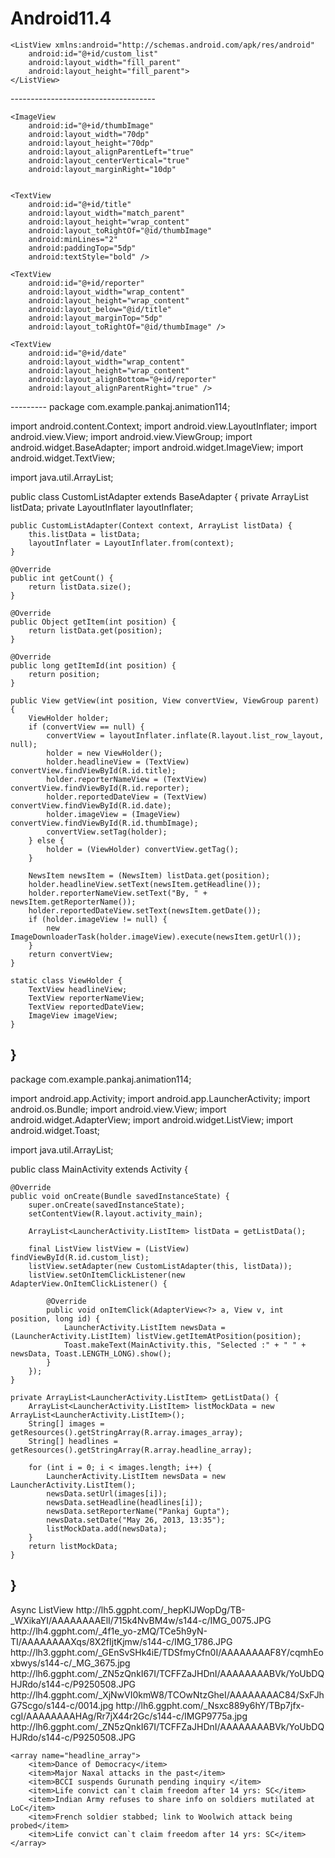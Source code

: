 # Android11.4
<?xml version="1.0" encoding="utf-8"?>
<RelativeLayout xmlns:android="http://schemas.android.com/apk/res/android"
    xmlns:tools="http://schemas.android.com/tools"
    android:id="@+id/activity_main"
    android:layout_width="match_parent"
    android:layout_height="match_parent"
    android:paddingBottom="@dimen/activity_vertical_margin"
    android:paddingLeft="@dimen/activity_horizontal_margin"
    android:paddingRight="@dimen/activity_horizontal_margin"
    android:paddingTop="@dimen/activity_vertical_margin"
    tools:context="com.example.pankaj.animation114.MainActivity">

    <ListView xmlns:android="http://schemas.android.com/apk/res/android"
        android:id="@+id/custom_list"
        android:layout_width="fill_parent"
        android:layout_height="fill_parent">
    </ListView>
</RelativeLayout>
------------------------------------
<?xml version="1.0" encoding="utf-8"?>
<RelativeLayout xmlns:android="http://schemas.android.com/apk/res/android"
    android:layout_width="fill_parent"
    android:layout_height="wrap_content"
    android:minHeight="50dp"
    android:padding="8dp">

    <ImageView
        android:id="@+id/thumbImage"
        android:layout_width="70dp"
        android:layout_height="70dp"
        android:layout_alignParentLeft="true"
        android:layout_centerVertical="true"
        android:layout_marginRight="10dp"


    <TextView
        android:id="@+id/title"
        android:layout_width="match_parent"
        android:layout_height="wrap_content"
        android:layout_toRightOf="@id/thumbImage"
        android:minLines="2"
        android:paddingTop="5dp"
        android:textStyle="bold" />

    <TextView
        android:id="@+id/reporter"
        android:layout_width="wrap_content"
        android:layout_height="wrap_content"
        android:layout_below="@id/title"
        android:layout_marginTop="5dp"
        android:layout_toRightOf="@id/thumbImage" />

    <TextView
        android:id="@+id/date"
        android:layout_width="wrap_content"
        android:layout_height="wrap_content"
        android:layout_alignBottom="@+id/reporter"
        android:layout_alignParentRight="true" />

</RelativeLayout>
---------
package com.example.pankaj.animation114;

import android.content.Context;
import android.view.LayoutInflater;
import android.view.View;
import android.view.ViewGroup;
import android.widget.BaseAdapter;
import android.widget.ImageView;
import android.widget.TextView;

import java.util.ArrayList;

public class CustomListAdapter extends BaseAdapter {
    private ArrayList listData;
    private LayoutInflater layoutInflater;

    public CustomListAdapter(Context context, ArrayList listData) {
        this.listData = listData;
        layoutInflater = LayoutInflater.from(context);
    }

    @Override
    public int getCount() {
        return listData.size();
    }

    @Override
    public Object getItem(int position) {
        return listData.get(position);
    }

    @Override
    public long getItemId(int position) {
        return position;
    }

    public View getView(int position, View convertView, ViewGroup parent) {
        ViewHolder holder;
        if (convertView == null) {
            convertView = layoutInflater.inflate(R.layout.list_row_layout, null);
            holder = new ViewHolder();
            holder.headlineView = (TextView) convertView.findViewById(R.id.title);
            holder.reporterNameView = (TextView) convertView.findViewById(R.id.reporter);
            holder.reportedDateView = (TextView) convertView.findViewById(R.id.date);
            holder.imageView = (ImageView) convertView.findViewById(R.id.thumbImage);
            convertView.setTag(holder);
        } else {
            holder = (ViewHolder) convertView.getTag();
        }

        NewsItem newsItem = (NewsItem) listData.get(position);
        holder.headlineView.setText(newsItem.getHeadline());
        holder.reporterNameView.setText("By, " + newsItem.getReporterName());
        holder.reportedDateView.setText(newsItem.getDate());
        if (holder.imageView != null) {
            new ImageDownloaderTask(holder.imageView).execute(newsItem.getUrl());
        }
        return convertView;
    }

    static class ViewHolder {
        TextView headlineView;
        TextView reporterNameView;
        TextView reportedDateView;
        ImageView imageView;
    }
}
---------
package com.example.pankaj.animation114;

import android.app.Activity;
import android.app.LauncherActivity;
import android.os.Bundle;
import android.view.View;
import android.widget.AdapterView;
import android.widget.ListView;
import android.widget.Toast;

import java.util.ArrayList;

public class MainActivity extends Activity {

    @Override
    public void onCreate(Bundle savedInstanceState) {
        super.onCreate(savedInstanceState);
        setContentView(R.layout.activity_main);

        ArrayList<LauncherActivity.ListItem> listData = getListData();

        final ListView listView = (ListView) findViewById(R.id.custom_list);
        listView.setAdapter(new CustomListAdapter(this, listData));
        listView.setOnItemClickListener(new AdapterView.OnItemClickListener() {

            @Override
            public void onItemClick(AdapterView<?> a, View v, int position, long id) {
                LauncherActivity.ListItem newsData = (LauncherActivity.ListItem) listView.getItemAtPosition(position);
                Toast.makeText(MainActivity.this, "Selected :" + " " + newsData, Toast.LENGTH_LONG).show();
            }
        });
    }

    private ArrayList<LauncherActivity.ListItem> getListData() {
        ArrayList<LauncherActivity.ListItem> listMockData = new ArrayList<LauncherActivity.ListItem>();
        String[] images = getResources().getStringArray(R.array.images_array);
        String[] headlines = getResources().getStringArray(R.array.headline_array);

        for (int i = 0; i < images.length; i++) {
            LauncherActivity.ListItem newsData = new LauncherActivity.ListItem();
            newsData.setUrl(images[i]);
            newsData.setHeadline(headlines[i]);
            newsData.setReporterName("Pankaj Gupta");
            newsData.setDate("May 26, 2013, 13:35");
            listMockData.add(newsData);
        }
        return listMockData;
    }
}
----------
<resources>
    <string name="app_name">Async ListView</string>
    <array name="images_array">
        <item>http://lh5.ggpht.com/_hepKlJWopDg/TB-_WXikaYI/AAAAAAAAElI/715k4NvBM4w/s144-c/IMG_0075.JPG</item>
        <item>http://lh4.ggpht.com/_4f1e_yo-zMQ/TCe5h9yN-TI/AAAAAAAAXqs/8X2fIjtKjmw/s144-c/IMG_1786.JPG</item>
        <item>http://lh3.ggpht.com/_GEnSvSHk4iE/TDSfmyCfn0I/AAAAAAAAF8Y/cqmhEoxbwys/s144-c/_MG_3675.jpg</item>
        <item>http://lh6.ggpht.com/_ZN5zQnkI67I/TCFFZaJHDnI/AAAAAAAABVk/YoUbDQHJRdo/s144-c/P9250508.JPG</item>
        <item>http://lh4.ggpht.com/_XjNwVI0kmW8/TCOwNtzGheI/AAAAAAAAC84/SxFJhG7Scgo/s144-c/0014.jpg</item>
        <item>http://lh6.ggpht.com/_Nsxc889y6hY/TBp7jfx-cgI/AAAAAAAAHAg/Rr7jX44r2Gc/s144-c/IMGP9775a.jpg</item>
        <item>http://lh6.ggpht.com/_ZN5zQnkI67I/TCFFZaJHDnI/AAAAAAAABVk/YoUbDQHJRdo/s144-c/P9250508.JPG</item>
    </array>

    <array name="headline_array">
        <item>Dance of Democracy</item>
        <item>Major Naxal attacks in the past</item>
        <item>BCCI suspends Gurunath pending inquiry </item>
        <item>Life convict can`t claim freedom after 14 yrs: SC</item>
        <item>Indian Army refuses to share info on soldiers mutilated at LoC</item>
        <item>French soldier stabbed; link to Woolwich attack being probed</item>
        <item>Life convict can`t claim freedom after 14 yrs: SC</item>
    </array>
</resources>
